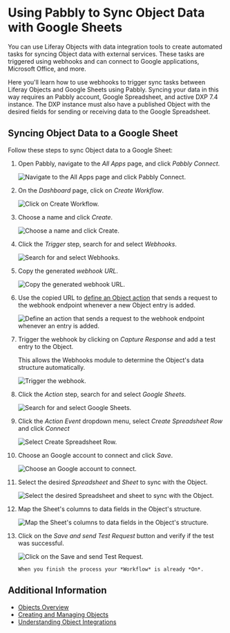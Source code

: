# Using Pabbly to Sync Object Data with Google Sheets

You can use Liferay Objects with data integration tools to create automated tasks for syncing Object data with external services. These tasks are triggered using webhooks and can connect to Google applications, Microsoft Office, and more.

Here you'll learn how to use webhooks to trigger sync tasks between Liferay Objects and Google Sheets using Pabbly. Syncing your data in this way requires an Pabbly account, Google Spreadsheet, and active DXP 7.4 instance. The DXP instance must also have a published Object with the desired fields for sending or receiving data to the Google Spreadsheet.

## Syncing Object Data to a Google Sheet

Follow these steps to sync Object data to a Google Sheet:

1. Open Pabbly, navigate to the *All Apps* page, and click *Pabbly Connect*.

    ![Navigate to the All Apps page and click Pabbly Connect.](./using-pabbly-to-sync-object-data-with-google-sheets/images/01.png)

1. On the *Dashboard* page, click on *Create Workflow*.

    ![Click on Create Workflow.](./using-pabbly-to-sync-object-data-with-google-sheets/images/02.png)

1. Choose a name and click *Create*.

    ![Choose a name and click Create.](./using-pabbly-to-sync-object-data-with-google-sheets/images/03.png)

1. Click the *Trigger* step, search for and select *Webhooks*.

    ![Search for and select Webhooks.](./using-pabbly-to-sync-object-data-with-google-sheets/images/04.png)

1. Copy the generated *webhook URL*.

    ![Copy the generated *webhook URL*.](./using-pabbly-to-sync-object-data-with-google-sheets/images/05.png)

1.  Use the copied URL to [define an Object action](../creating-and-managing-objects/defining-object-actions.md) that sends a request to the webhook endpoint whenever a new Object entry is added.

    ![Define an action that sends a request to the webhook endpoint whenever an entry is added.](./using-pabbly-to-sync-object-data-with-google-sheets/images/06.png)

1. Trigger the webhook by clicking on *Capture Response* and add a test entry to the Object.

   This allows the Webhooks module to determine the Object's data structure automatically.

    ![Trigger the webhook.](./using-pabbly-to-sync-object-data-with-google-sheets/images/07.png)

1. Click the *Action* step, search for and select *Google Sheets*.

    ![Search for and select Google Sheets.](./using-pabbly-to-sync-object-data-with-google-sheets/images/08.png)

1. Click the *Action Event* dropdown menu, select *Create Spreadsheet Row* and click *Connect*

    ![Select Create Spreadsheet Row.](./using-pabbly-to-sync-object-data-with-google-sheets/images/09.png)

1.  Choose an Google account to connect and click *Save*.

    ![Choose an Google account to connect.](./using-pabbly-to-sync-object-data-with-google-sheets/images/10.png)

1. Select the desired *Spreadsheet* and *Sheet* to sync with the Object.

    ![Select the desired Spreadsheet and sheet to sync with the Object.](./using-pabbly-to-sync-object-data-with-google-sheets/images/11.png)

1. Map the Sheet's columns to data fields in the Object's structure.

    ![ Map the Sheet's columns to data fields in the Object's structure.](./using-pabbly-to-sync-object-data-with-google-sheets/images/12.png)

1. Click on the *Save and send Test Request* button and verify if the test was successful.

    ![Click on the Save and send Test Request.](./using-pabbly-to-sync-object-data-with-google-sheets/images/13.png)

    ```{note}
    When you finish the process your *Workflow* is already *On*.
    ```

## Additional Information

* [Objects Overview](../../objects.md)
* [Creating and Managing Objects](../creating-and-managing-objects.md)
* [Understanding Object Integrations](../understanding-object-integrations.md)